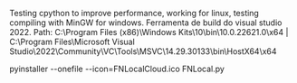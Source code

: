 Testing cpython to improve performance, working for linux, testing compiling with MinGW for windows.
Ferramenta de build do visual studio 2022.
Path: C:\Program Files (x86)\Windows Kits\10\bin\10.0.22621.0\x64 | C:\Program Files\Microsoft Visual Studio\2022\Community\VC\Tools\MSVC\14.29.30133\bin\HostX64\x64

pyinstaller --onefile --icon=FNLocalCloud.ico FNLocal.py
